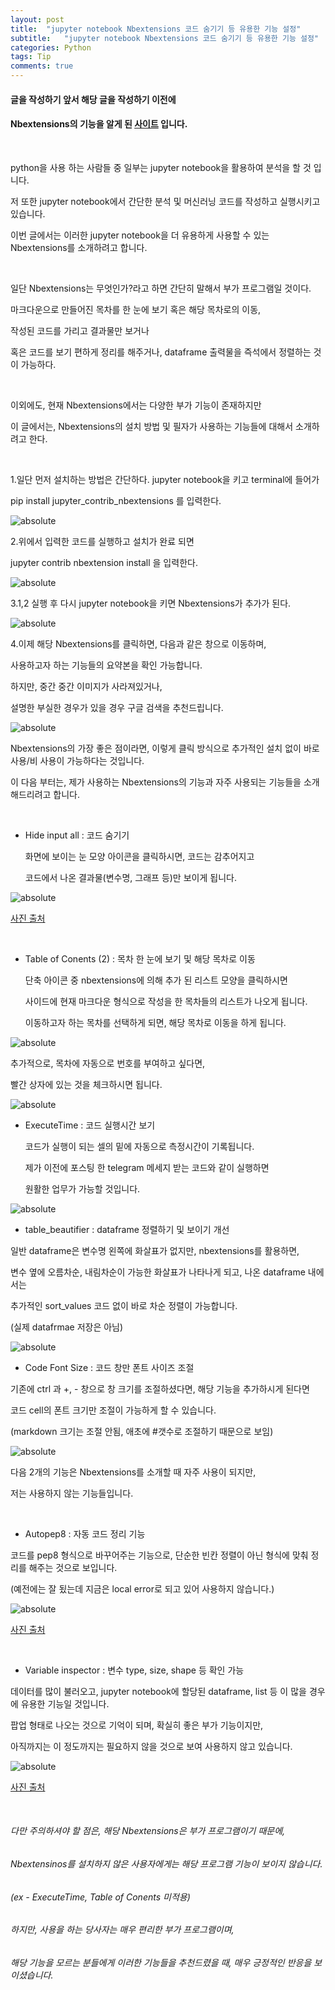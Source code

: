 ```yaml
---
layout: post
title:  "jupyter notebook Nbextensions 코드 숨기기 등 유용한 기능 설정"
subtitle:   "jupyter notebook Nbextensions 코드 숨기기 등 유용한 기능 설정"
categories: Python
tags: Tip
comments: true
---
```


#### 글을 작성하기 앞서 해당 글을 작성하기 이전에
#### Nbextensions의 기능을 알게 된 [사이트](https://towardsdatascience.com/jupyter-notebook-extensions-517fa69d2231) 입니다.

<br/>

python을 사용 하는 사람들 중 일부는 jupyter notebook을 활용하여 분석을 할 것 입니다.

저 또한 jupyter notebook에서 간단한 분석 및 머신러닝 코드를 작성하고 실행시키고 있습니다.

이번 글에서는 이러한 jupyter notebook을 더 유용하게 사용할 수 있는 Nbextensions를 소개하려고 합니다.

<br/>

일단 Nbextensions는 무엇인가?라고 하면 간단히 말해서 부가 프로그램일 것이다.

마크다운으로 만들어진 목차를 한 눈에 보기 혹은 해당 목차로의 이동,

작성된 코드를 가리고 결과물만 보거나

혹은 코드를 보기 편하게 정리를 해주거나, dataframe 출력물을 즉석에서 정렬하는 것이 가능하다.

<br/>

이외에도, 현재 Nbextensions에서는 다양한 부가 기능이 존재하지만

이 글에서는, Nbextensions의 설치 방법 및 필자가 사용하는 기능들에 대해서 소개하려고 한다.

<br/>

1.일단 먼저 설치하는 방법은 간단하다. jupyter notebook을 키고 terminal에 들어가

pip install jupyter_contrib_nbextensions 를 입력한다.

<img data-action="zoom" src='{{ "/assets/img/nbextensions/1.PNG" | relative_url }}' alt='absolute'>

<br/>

2.위에서 입력한 코드를 실행하고 설치가 완료 되면

jupyter contrib nbextension install 을 입력한다.

<img data-action="zoom" src='{{ "/assets/img/nbextensions/2.PNG" | relative_url }}' alt='absolute'>

<br/>

3.1,2 실행 후 다시 jupyter notebook을 키면 Nbextensions가 추가가 된다.

<img data-action="zoom" src='{{ "/assets/img/nbextensions/3.PNG" | relative_url }}' alt='absolute'>

<br/>

4.이제 해당 Nbextensions를 클릭하면, 다음과 같은 창으로 이동하며, 

사용하고자 하는 기능들의 요약본을 확인 가능합니다.

하지만, 중간 중간 이미지가 사라져있거나,

설명한 부실한 경우가 있을 경우 구글 검색을 추천드립니다.

<img data-action="zoom" src='{{ "/assets/img/nbextensions/4.PNG" | relative_url }}' alt='absolute'>

Nbextensions의 가장 좋은 점이라면, 이렇게 클릭 방식으로 추가적인 설치 없이 바로 사용/비 사용이 가능하다는 것입니다.

이 다음 부터는, 제가 사용하는 Nbextensions의 기능과 자주 사용되는 기능들을 소개해드리려고 합니다.

<br/>

- Hide input all : 코드 숨기기

  화면에 보이는 눈 모양 아이콘을 클릭하시면, 코드는 감추어지고
  
  코드에서 나온 결과물(변수명, 그래프 등)만 보이게 됩니다.
  
<img data-action="zoom" src='{{ "/assets/img/nbextensions/hide.gif" | relative_url }}' alt='absolute'>

[사진 출처](https://towardsdatascience.com/the-most-in-demand-tech-skills-for-data-scientists-d716d10c191d)

<br/>

- Table of Conents (2) : 목차 한 눈에 보기 및 해당 목차로 이동

   단축 아이콘 중 nbextensions에 의해 추가 된 리스트 모양을 클릭하시면
   
   사이드에 현재 마크다운 형식으로 작성을 한 목차들의 리스트가 나오게 됩니다.
   
   이동하고자 하는 목차를 선택하게 되면, 해당 목차로 이동을 하게 됩니다.

<img data-action="zoom" src='{{ "/assets/img/nbextensions/목차.PNG" | relative_url }}' alt='absolute'>

<br/>

   추가적으로, 목차에 자동으로 번호를 부여하고 싶다면, 
   
   빨간 상자에 있는 것을 체크하시면 됩니다.

<img data-action="zoom" src='{{ "/assets/img/nbextensions/설정.PNG" | relative_url }}' alt='absolute'>

<br/>

- ExecuteTime : 코드 실행시간 보기

  코드가 실행이 되는 셀의 밑에 자동으로 측정시간이 기록됩니다.
  
  제가 이전에 포스팅 한 telegram 메세지 받는 코드와 같이 실행하면
  
  원활한 업무가 가능할 것입니다.

<img data-action="zoom" src='{{ "/assets/img/nbextensions/time.PNG" | relative_url }}' alt='absolute'>

<br/>

- table_beautifier : dataframe 정렬하기 및 보이기 개선

일반 dataframe은 변수명 왼쪽에 화살표가 없지만, nbextensions를 활용하면,

변수 옆에 오름차순, 내림차순이 가능한 화살표가 나타나게 되고, 나온 dataframe 내에서는

추가적인 sort_values 코드 없이 바로 차순 정렬이 가능합니다. 

(실제 datafrmae 저장은 아님)

<img data-action="zoom" src='{{ "/assets/img/nbextensions/sort.PNG" | relative_url }}' alt='absolute'>

<br/>

- Code Font Size : 코드 창만 폰트 사이즈 조절

기존에 ctrl 과 +, - 창으로 창 크기를 조절하셨다면, 해당 기능을 추가하시게 된다면

코드 cell의 폰트 크기만 조절이 가능하게 할 수 있습니다.

(markdown 크기는 조절 안됨, 애초에 #갯수로 조절하기 때문으로 보임)

<img data-action="zoom" src='{{ "/assets/img/nbextensions/size.PNG" | relative_url }}' alt='absolute'>

<br/>

다음 2개의 기능은 Nbextensions를 소개할 때 자주 사용이 되지만, 

저는 사용하지 않는 기능들입니다.

<br/>

- Autopep8 : 자동 코드 정리 기능

코드를 pep8 형식으로 바꾸어주는 기능으로, 단순한 빈칸 정렬이 아닌 형식에 맞춰 정리를 해주는 것으로 보입니다.

(예전에는 잘 됬는데 지금은 local error로 되고 있어 사용하지 않습니다.)


<img data-action="zoom" src='{{ "/assets/img/nbextensions/888.gif" | relative_url }}' alt='absolute'>

[사진 출처](https://towardsdatascience.com/the-most-in-demand-tech-skills-for-data-scientists-d716d10c191d)

<br/>

- Variable inspector : 변수 type, size, shape 등 확인 가능

데이터를 많이 불러오고, jupyter notebook에 할당된 dataframe, list 등 이 많을 경우에 유용한 기능일 것입니다.

팝업 형태로 나오는 것으로 기억이 되며, 확실히 좋은 부가 기능이지만,

아직까지는 이 정도까지는 필요하지 않을 것으로 보여 사용하지 않고 있습니다.

<img data-action="zoom" src='{{ "/assets/img/nbextensions/variable.png" | relative_url }}' alt='absolute'>

[사진 출처](https://towardsdatascience.com/the-most-in-demand-tech-skills-for-data-scientists-d716d10c191d)

<br/>

###### 다만 주의하셔야 할 점은, 해당 Nbextensions은 부가 프로그램이기 때문에,
###### Nbextensinos를 설치하지 않은 사용자에게는 해당 프로그램 기능이 보이지 않습니다.
###### (ex - ExecuteTime, Table of Conents 미적용)
###### 하지만, 사용을 하는 당사자는 매우 편리한 부가 프로그램이며,
###### 해당 기능을 모르는 분들에게 이러한 기능들을 추천드렸을 때, 매우 긍정적인 반응을 보이셨습니다.
